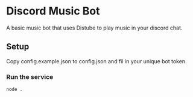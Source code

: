 # Discord Music Bot
A basic music bot that uses Distube to play music in your discord chat.

## Setup
Copy config.example.json to config.json and fil in your unique bot token.

### Run the service
```node .```
